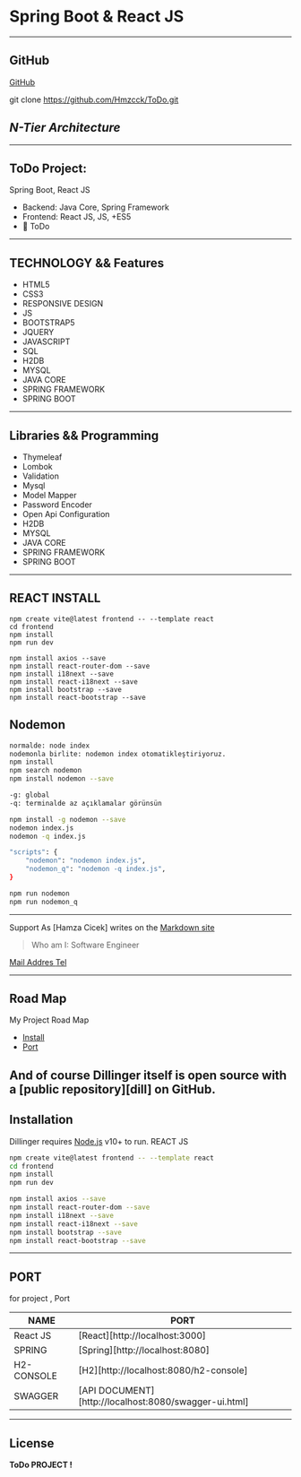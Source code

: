 # Spring Boot & React JS

---
## GitHub
[GitHub](https://github.com/Hmzcck/ToDo.git)

git clone https://github.com/Hmzcck/ToDo.git


## _N-Tier Architecture_

---
## ToDo Project:
Spring Boot, React JS

- Backend: Java Core, Spring Framework
- Frontend:  React JS, JS, +ES5
- 🎁 ToDo
--- 

## TECHNOLOGY && Features
- HTML5
- CSS3
- RESPONSIVE DESIGN
- JS
- BOOTSTRAP5
- JQUERY
- JAVASCRIPT
- SQL
- H2DB
- MYSQL
- JAVA CORE
- SPRING FRAMEWORK
- SPRING BOOT
---

## Libraries && Programming
- Thymeleaf
- Lombok
- Validation
- Mysql
- Model Mapper
- Password Encoder
- Open Api Configuration
- H2DB
- MYSQL
- JAVA CORE
- SPRING FRAMEWORK
- SPRING BOOT

---

## REACT INSTALL
```
npm create vite@latest frontend -- --template react
cd frontend
npm install
npm run dev

npm install axios --save
npm install react-router-dom --save
npm install i18next --save
npm install react-i18next --save
npm install bootstrap --save
npm install react-bootstrap --save
```

## Nodemon
```sh
normalde: node index 
nodemonla birlite: nodemon index otomatikleştiriyoruz.
npm install 
npm search nodemon
npm install nodemon --save

-g: global
-q: terminalde az açıklamalar görünsün

npm install -g nodemon --save 
nodemon index.js 
nodemon -q index.js 

"scripts": {
    "nodemon": "nodemon index.js",
    "nodemon_q": "nodemon -q index.js",
}

npm run nodemon
npm run nodemon_q
```


---
Support
As [Hamza Cicek] writes on the [Markdown site][hm]

> Who am I:
> Software Engineer

[Mail Addres ](hamzacicekqwe@gmail.com)
[Tel](hamzacicekqwe@gmail.com)

---
## Road Map
My Project Road Map
- [Install](#Installation)
- [Port](#port)

And of course Dillinger itself is open source with a [public repository][dill]
on GitHub.
---

## Installation
Dillinger requires [Node.js](https://nodejs.org/) v10+ to run.
REACT JS

```sh
npm create vite@latest frontend -- --template react
cd frontend
npm install
npm run dev

npm install axios --save
npm install react-router-dom --save
npm install i18next --save
npm install react-i18next --save
npm install bootstrap --save
npm install react-bootstrap --save
```
---

## PORT
for project , Port

| NAME | PORT |
| ------ | ------ |
| React JS| [React][http://localhost:3000] |
| SPRING| [Spring][http://localhost:8080] |
| H2-CONSOLE| [H2][http://localhost:8080/h2-console] |
| SWAGGER| [API DOCUMENT][http://localhost:8080/swagger-ui.html] |
---

## License

**ToDo PROJECT !**

[//]: # (Variable)
[RTool]: <https://chrome.google.com/webstore/detail/react-developer-tools/fmkadmapgofadopljbjfkapdkoienihi>
[RDevtool]: <https://chrome.google.com/webstore/detail/redux-devtools/lmhkpmbekcpmknklioeibfkpmmfibljd>
[FRONTEND]: <https://github.com/denemed>
[BACKEND]: <https://github.com/denemed>

[hm]: <https://github.com/hamitmizrak>
[markdown-it]: <https://github.com/markdown-it/markdown-it>
[Ace Editor]: <http://ace.ajax.org>
[node.js]: <http://nodejs.org>
[Twitter Bootstrap]: <http://twitter.github.com/bootstrap/>
[jQuery]: <http://jquery.com>
[@tjholowaychuk]: <http://twitter.com/tjholowaychuk>
[express]: <http://expressjs.com>
[AngularJS]: <http://angularjs.org>